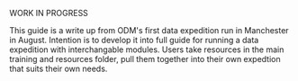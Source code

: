 WORK IN PROGRESS

This guide is a write up from ODM's first data expedition run in Manchester in August.
Intention is to develop it into full guide for running a data expedition with interchangable modules. Users take resources in the main training and resources folder, pull them together into their own expedtion that suits their own needs.
